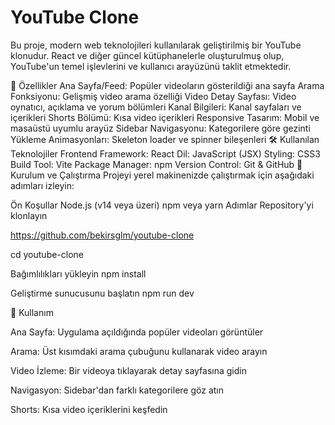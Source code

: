 # YouTube Clone
Bu proje, modern web teknolojileri kullanılarak geliştirilmiş bir YouTube klonudur. React ve diğer güncel kütüphanelerle oluşturulmuş olup, YouTube'un temel işlevlerini ve kullanıcı arayüzünü taklit etmektedir.

🚀 Özellikler
Ana Sayfa/Feed: Popüler videoların gösterildiği ana sayfa
Arama Fonksiyonu: Gelişmiş video arama özelliği
Video Detay Sayfası: Video oynatıcı, açıklama ve yorum bölümleri
Kanal Bilgileri: Kanal sayfaları ve içerikleri
Shorts Bölümü: Kısa video içerikleri
Responsive Tasarım: Mobil ve masaüstü uyumlu arayüz
Sidebar Navigasyonu: Kategorilere göre gezinti
Yükleme Animasyonları: Skeleton loader ve spinner bileşenleri
🛠️ Kullanılan Teknolojiler
Frontend Framework: React
Dil: JavaScript (JSX)
Styling: CSS3
Build Tool: Vite
Package Manager: npm
Version Control: Git & GitHub
🚀 Kurulum ve Çalıştırma
Projeyi yerel makinenizde çalıştırmak için aşağıdaki adımları izleyin:

Ön Koşullar
Node.js (v14 veya üzeri)
npm veya yarn
Adımlar
Repository'yi klonlayın

https://github.com/bekirsglm/youtube-clone

cd youtube-clone

Bağımlılıkları yükleyin npm install

Geliştirme sunucusunu başlatın npm run dev

🌟 Kullanım

Ana Sayfa: Uygulama açıldığında popüler videoları görüntüler

Arama: Üst kısımdaki arama çubuğunu kullanarak video arayın

Video İzleme: Bir videoya tıklayarak detay sayfasına gidin

Navigasyon: Sidebar'dan farklı kategorilere göz atın

Shorts: Kısa video içeriklerini keşfedin
